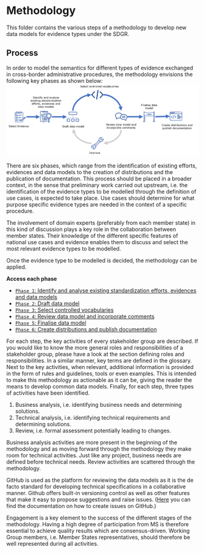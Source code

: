 # Methodology

This folder contains the various steps of a methodology to develop new data models for evidence types under the SDGR.
  
## Process

In order to model the semantics for different types of evidence exchanged in cross-border administrative procedures, the methodology envisions the following key phases as shown below: 
![Key phases](https://github.com/SEMICeu/SDG-sandbox/blob/master/process_and_method/methodology/img/methodology_phases.PNG)

There are six phases, which range from the identification of existing efforts, evidences and data models to the creation of distributions and the publication of documentation. 
This process should be placed in a broader context, in the sense that preliminary work carried out upstream, i.e. the identification of the evidence types to be modelled through the definition of use cases, is expected to take place. Use cases should determine for what purpose specific evidence types are needed in the context of a specific procedure.

The involvement of domain experts (preferably from each member state) in this kind of discussion plays a key role in the collaboration between member states. Their knowledge of the different specific features of national use cases and evidence enables them to discuss and select the most relevant evidence types to be modelled. 

Once the evidence type to be modelled is decided, the methodology can be applied.

**Access each phase**
- [`Phase 1`: Identify and analyse existing standardization efforts, evidences and data models](phase1.md)
- [`Phase 2`: Draft data model](phase2.md)
- [`Phase 3`: Select controlled vocabularies](phase3.md)
- [`Phase 4`: Review data model and incorporate comments](phase4.md)
- [`Phase 5`: Finalise data model](phase5.md)
- [`Phase 6`: Create distributions and publish documentation](phase6.md)

For each step, the key activities of every stakeholder group are described. If you would like to know the more general roles and responsibilities of a stakeholder group, please have a look at the section defining roles and responsibilities. In a similar manner, key terms are defined in the glossary.
Next to the key activities, when relevant, additional information is provided in the form of rules and guidelines, tools or even examples. This is intended to make this methodology as actionable as it can be, giving the reader the means to develop common data models. 
Finally, for each step, three types of activities have been identified. 
1. Business analysis, i.e. identifying business needs and determining solutions.
2. Technical analysis, i.e. identifying technical requirements and determining solutions.  
3. Review, i.e. formal assessment potentially leading to changes.

Business analysis activities are more present in the beginning of the methodology and as moving forward through the methodology they make room for technical activities. Just like any project, business needs are defined before technical needs. Review activities are scattered through the methodology. 

GitHub is used as the platform for reviewing the data models as it is the de facto standard for developing technical specifications in a collaborative manner. Github offers built-in versioning control as well as other features that make it easy to propose suggestions and raise issues. ([Here](https://docs.github.com/en/github/managing-your-work-on-github/creating-an-issue) you can find the documentation on how to create issues on GitHub.) 

Engagement is a key element to the success of the different stages of the methodology. Having a high degree of participation from MS is therefore essential to achieve quality results which are consensus-driven. Working Group members, i.e. Member States representatives, should therefore be well represented during all activities. 
 


